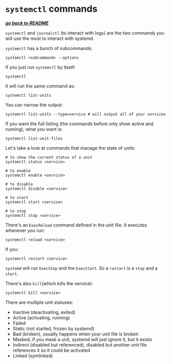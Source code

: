 # `systemctl` commands

[***go back to README***](../README.md)

`systemctl` and `journalctl` (to interact with logs) are the two commands you
will use the most to interact with systemd.

`systemctl` has a bunch of subcommands:

    systemctl <subcommand> --options

If you just run `systemctl` by itself:

    systemctl

It will run the same command as:

    systemctl list-units

You can narrow the output:

    systemctl list-units --type=service # will output all of your services

If you want the full listing (the commands before only show active and
running), what you want is:

    systemctl list-unit-files

Let's take a look at commands that manage the state of units:

    # to show the current status of a unit 
    systemctl status <service>
    
    # to enable
    systemctl enable <service>

    # to disable 
    systemctl disable <service>

    # to start
    systemctl start <service>
    
    # to stop 
    systemctl stop <service>

There's an `ExecReload` command defined in the unit file. It executes whenever 
you run:

    systemctl reload <service>

If you:

    systemctl restart <service>

`systemd` will run `ExecStop` and the `ExecStart`. So a `restart` is a `stop`
and a `start`.

There's also `kill`(which kills the service):

    systemctl kill <service>

There are multiple unit statuses:

- Inactive (deactivating, exited)
- Active (activating, running)
- Failed
- Static (not started, frozen by systemd)
- Bad (broken), usually happens when your unit file is broken
- Masked, if you mask a unit, systemd will just ignore it, but it exists
- Indirect (disabled but referenced), disabled but another unit file references
  it so it could be activated
- Linked (symlinked)
